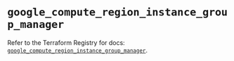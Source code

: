 # `google_compute_region_instance_group_manager`

Refer to the Terraform Registry for docs: [`google_compute_region_instance_group_manager`](https://registry.terraform.io/providers/hashicorp/google-beta/6.17.0/docs/resources/google_compute_region_instance_group_manager).
